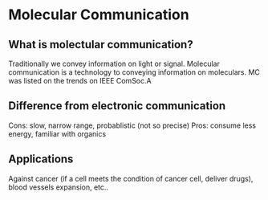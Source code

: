 Molecular Communication
=====


## What is molectular communication?

Traditionally we convey information on light or signal.
Molecular communication is a technology to conveying information on moleculars.
MC was listed on the trends on IEEE ComSoc.A


## Difference from electronic communication

Cons: slow, narrow range, probablistic (not so precise)
Pros: consume less energy, familiar with organics


## Applications

Against cancer (if a cell meets the condition of cancer cell, deliver drugs), blood vessels expansion, etc..
